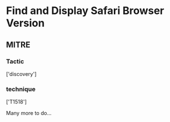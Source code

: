 # Find and Display Safari Browser Version

## MITRE

### Tactic
['discovery']

### technique
['T1518']

Many more to do...
